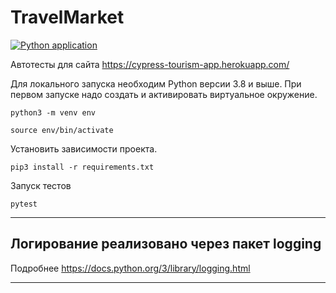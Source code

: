 # TravelMarket
[![Python application](https://github.com/s-alexandrov/travel_market/actions/workflows/python-app.yml/badge.svg)](https://github.com/s-alexandrov/travel_market/actions/workflows/python-app.yml)

Автотесты для сайта https://cypress-tourism-app.herokuapp.com/

Для локального запуска необходим Python версии 3.8 и выше.
При первом запуске надо создать и активировать виртуальное окружение.

```angular2html
python3 -m venv env
```
```angular2html
source env/bin/activate
```

Установить зависимости проекта.

```angular2html
pip3 install -r requirements.txt
```

Запуск тестов

```angular2html
pytest
```
---
## Логирование реализовано через пакет logging
Подробнее https://docs.python.org/3/library/logging.html

---
